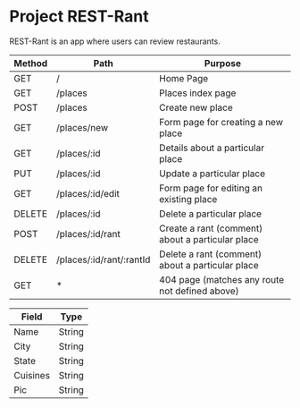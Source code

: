 # Project REST-Rant

REST-Rant is an app where users can review restaurants.

| Method | Path | Purpose |
| ------ | ---- | ------- |
| GET | / | Home Page |
| GET | /places | Places index page |
| POST | /places | Create new place |
| GET | /places/new | Form page for creating a new place |
| GET | /places/:id | Details about a particular place |
| PUT | /places/:id | Update a particular place |
| GET | /places/:id/edit | Form page for editing an existing place |
| DELETE | /places/:id | Delete a particular place |
| POST | /places/:id/rant | Create a rant (comment) about a particular place |
| DELETE | /places/:id/rant/:rantId | Delete a rant (comment) about a particular place |
| GET | * | 404 page (matches any route not defined above) |

| Field | Type |
| ----- | ---- |
| Name | String |
| City | String |
| State | String |
| Cuisines | String |
| Pic | String |